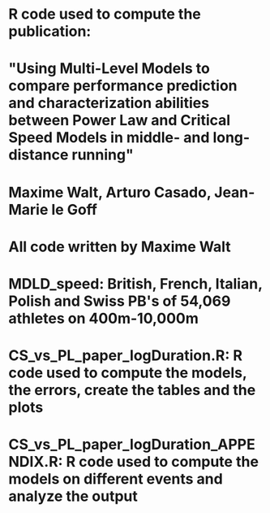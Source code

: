 # R code used to compute the publication: 
# "Using Multi-Level Models to compare performance prediction and characterization abilities between Power Law and Critical Speed Models in middle- and long-distance running"
# Maxime Walt, Arturo Casado, Jean-Marie le Goff

# All code written by Maxime Walt 

# MDLD_speed: British, French, Italian, Polish and Swiss PB's of 54,069 athletes on 400m-10,000m
# CS_vs_PL_paper_logDuration.R: R code used to compute the models, the errors, create the tables and the plots
# CS_vs_PL_paper_logDuration_APPENDIX.R: R code used to compute the models on different events and analyze the output
